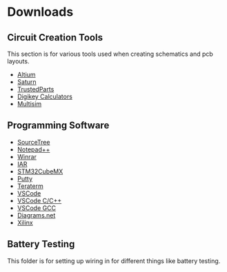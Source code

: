 # Downloads

## Circuit Creation Tools
This section is for various tools used when creating schematics and pcb layouts.
- [Altium](https://www.altium.com/products/downloads)
- [Saturn](https://saturnpcb.com/saturn-pcb-toolkit/)
- [TrustedParts](https://www.trustedparts.com/en)
- [Digikey Calculators](https://www.digikey.com/en/resources/online-conversion-calculators)
- [Multisim](https://www.multisim.com/)

## Programming Software
- [SourceTree](https://www.sourcetreeapp.com/)
- [Notepad++](https://notepad-plus-plus.org/downloads/)
- [Winrar](https://www.win-rar.com/start.html?&L=0)
- [IAR](https://www.iar.com/downloads)
- [STM32CubeMX](https://www.st.com/en/development-tools/stm32cubemx.html)
- [Putty](https://www.putty.org/)
- [Teraterm](https://ttssh2.osdn.jp/index.html.en)
- [VSCode](https://code.visualstudio.com/download)
- [VSCode C/C++](https://code.visualstudio.com/docs/languages/cpp)
- [VSCode GCC](https://www.msys2.org/)
- [Diagrams.net](https://app.diagrams.net/)
- [Xilinx](https://www.xilinx.com/support/download.html)

## Battery Testing
This folder is for setting up wiring in for different things like battery testing.
